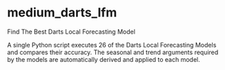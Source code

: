 # medium_darts_lfm
 Find The Best Darts Local Forecasting Model

A single Python script executes 26 of the Darts Local Forecasting Models and compares their accuracy. The seasonal and trend arguments required by the models are automatically derived and applied to each model.
